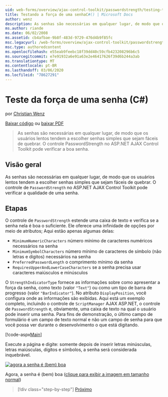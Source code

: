 ```yaml
---
uid: web-forms/overview/ajax-control-toolkit/passwordstrength/testing-the-strength-of-a-password-cs
title: Testando a força de uma senhaC#() | Microsoft Docs
author: wenz
description: As senhas são necessárias em qualquer lugar, de modo que os usuários lentos tendem a escolher senhas simples que sejam fáceis de quebrar. O controle PasswordStrength no ASP. N...
ms.author: riande
ms.date: 06/02/2008
ms.assetid: cb4afbae-9b8f-483d-9729-476d4b9f85fc
msc.legacyurl: /web-forms/overview/ajax-control-toolkit/passwordstrength/testing-the-strength-of-a-password-cs
msc.type: authoredcontent
ms.openlocfilehash: e55eab9feebc18f39dd40c59cfb423208296b6c5
ms.sourcegitcommit: e7e91932a6e91a63e2e46417626f39d6b244a3ab
ms.translationtype: MT
ms.contentlocale: pt-BR
ms.lasthandoff: 03/06/2020
ms.locfileid: "78627291"
---
```

# <a name="testing-the-strength-of-a-password-c"></a>Teste da força de uma senha (C#)

por [Christian Wenz](https://github.com/wenz)

[Baixar código](https://download.microsoft.com/download/9/3/f/93f8daea-bebd-4821-833b-95205389c7d0/PasswordStrength0.cs.zip) ou [baixar PDF](https://download.microsoft.com/download/2/d/c/2dc10e34-6983-41d4-9c08-f78f5387d32b/passwordstrength0CS.pdf)

> As senhas são necessárias em qualquer lugar, de modo que os usuários lentos tendem a escolher senhas simples que sejam fáceis de quebrar. O controle PasswordStrength no ASP.NET AJAX Control Toolkit pode verificar a boa senha.

## <a name="overview"></a>Visão geral

As senhas são necessárias em qualquer lugar, de modo que os usuários lentos tendem a escolher senhas simples que sejam fáceis de quebrar. O controle de `PasswordStrength` no ASP.NET AJAX Control Toolkit pode verificar a qualidade de uma senha.

## <a name="steps"></a>Etapas

O controle de `PasswordStrength` estende uma caixa de texto e verifica se a senha nela é boa o suficiente. Ele oferece uma infinidade de opções por meio de atributos; Aqui estão apenas algumas delas:

- `MinimumNumericCharacters` número mínimo de caracteres numéricos necessários na senha
- `MinimumSymbolCharacters` número mínimo de caracteres de símbolo (não letras e dígitos) necessários na senha
- `PreferredPasswordLength` o comprimento mínimo da senha
- `RequiresUpperAndLowerCaseCharacters` se a senha precisa usar caracteres maiúsculos e minúsculos

O `StrengthIndicatorType` fornece as informações sobre como apresentar a força da senha, como texto (valor `"Text"`) ou como um tipo de barra de progresso (valor `"BarIndicator"`). No atributo `DisplayPosition`, você configura onde as informações são exibidas. Aqui está um exemplo completo, incluindo o controle de `ScriptManager` AJAX ASP.NET, o controle de `PasswordStrength` e, obviamente, uma caixa de texto na qual o usuário pode inserir uma senha. Para fins de demonstração, o último campo de formulário é um campo de texto normal e não um campo de senha para que você possa ver durante o desenvolvimento o que está digitando.

[!code-aspx[Main](testing-the-strength-of-a-password-cs/samples/sample1.aspx)]

Execute a página e digite: somente depois de inserir letras minúsculas, letras maiúsculas, dígitos e símbolos, a senha será considerada inquebrável.

[![agora a senha é (bem) boa](testing-the-strength-of-a-password-cs/_static/image2.png)](testing-the-strength-of-a-password-cs/_static/image1.png)

Agora, a senha é (bem) boa ([clique para exibir a imagem em tamanho normal](testing-the-strength-of-a-password-cs/_static/image3.png))

> [!div class="step-by-step"]
> [Próximo](testing-the-strength-of-a-password-vb.md)
